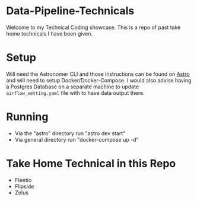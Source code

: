 # Data-Pipeline-Technicals

Welcome to my Technical Coding showcase. This is a repo of past take home technicals I have been given.

# Setup
Will need the Astronomer CLI and those instructions can be found on [Astro](https://docs.astronomer.io/astro/cli/install-cli) and will need to setup Docker/Docker-Compose. I would also advise having a Postgres Database on a separate machine to update `airflow_setting.yaml` file with to have data output there.

# Running
* Via the "astro" directory run "astro dev start"
* Via general directory run "docker-compose up -d"

# Take Home Technical in this Repo
* Fleetio
* Flipside
* Zelus
